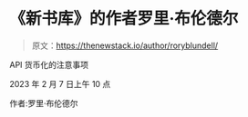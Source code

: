 # 《新书库》的作者罗里·布伦德尔

> 原文：<https://thenewstack.io/author/roryblundell/>

API 货币化的注意事项

2023 年 2 月 7 日上午 10 点

作者:罗里·布伦德尔
